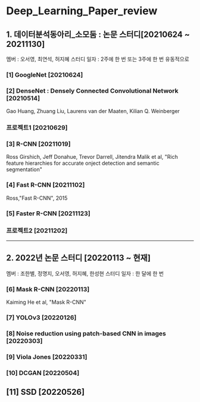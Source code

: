 # Deep_Learning_Paper_review 
## 1. 데이터분석동아리_소모둠 : 논문 스터디[20210624 ~ 20211130]
멤버 : 오서영, 최연석, 허지혜
스터디 일자 : 2주에 한 번 또는 3주에 한 번 유동적으로


### [1] GoogleNet [20210624]

### [2] DenseNet : Densely Connected Convolutional Network [20210514]
  Gao Huang, Zhuang Liu, Laurens van der Maaten, Kilian Q. Weinberger
  
### 프로젝트1 [20210629] 
  
### [3] R-CNN [20211019]
  Ross Girshich, Jeff Donahue, Trevor Darrell, Jitendra Malik et al, "Rich feature hierarchies for accurate onject detection and semantic segmentation"
  
### [4] Fast R-CNN [20211102]

Ross,"Fast R-CNN", 2015

### [5] Faster R-CNN [20211123]

### 프로젝트2 [20211202]
-------------------------------------------------------------------------------------
## 2. 2022년 논문 스터디 [20220113 ~ 현재]
멤버 : 조한별, 정명지, 오서영, 허지혜, 한성현 
스터디 일자 : 한 달에 한 번

### [6] Mask R-CNN [20220113]
Kaiming He et al, "Mask R-CNN" 

### [7] YOLOv3 [20220126]

### [8] Noise reduction using patch-based CNN in images [20220303]

### [9] Viola Jones [20220331]

### [10] DCGAN [20220504]

## [11] SSD [20220526]
